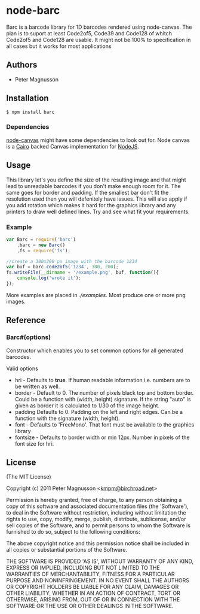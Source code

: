 # node-barc
 Barc is a barcode library for 1D barcodes rendered using node-canvas.
 The plan is to suport at least Code2of5, Code39 and Code128 of whitch
 Code2of5 and Code128 are usable.
 It might not be 100% to specification in all cases but it works for
 most applications

## Authors

 - Peter Magnusson

## Installation
    $ npm install barc

### Dependencies
 [node-canvas](http://github.com/LearnBoost/node-canvas) might have some dependencies to look out for. 
 Node canvas is a [Cairo](http://cairographics.org/) backed Canvas 
 implementation for [NodeJS](http://nodejs.org).


## Usage

 This library let's you define the size of the resulting image and that might
 lead to unreadable barcodes if you don't make enough room for it.
 The same goes for border and padding. If the smallest bar don't fit the
 resolution used then you will defenitely have issues.
 This will also apply if you add rotation which makes it hard for the graphics
 library and any printers to draw well defined lines.
 Try and see what fit your requirements.


### Example

```javascript
var Barc = require('barc')
	,barc = new Barc()
	,fs = require('fs');

//create a 300x200 px image with the barcode 1234
var buf = barc.code2of5('1234', 300, 200);
fs.writeFile(__dirname + '/example.png', buf, function(){
	console.log('wrote it');
});
```

 More examples are placed in _./examples_. Most produce one or more png images.


## Reference

### Barc#(options)
Constructor which enables you to set common options for all generated barcodes.

 Valid options

 - hri - Defaults to __true__. If human readable information i.e. numbers are to be written as well.
 - border - Default to 0. The number of pixels black top and bottom border. Could be a function with (width, height) signature. If the string "auto" is given as border it is calculated to 1/30 of the image height.
 - padding Defaults to 0. Padding on the left and right edges. Can be a function with the signature (width, height).
 - font - Defaults to 'FreeMono'. That font must be available to the graphics library
 - fontsize - Defaults to border width or min 12px. Number in pixels of the font size for hri.



## License 

(The MIT License)

Copyright (c) 2011 Peter Magnusson &lt;kmpm@birchroad.net&gt;

Permission is hereby granted, free of charge, to any person obtaining
a copy of this software and associated documentation files (the
'Software'), to deal in the Software without restriction, including
without limitation the rights to use, copy, modify, merge, publish,
distribute, sublicense, and/or sell copies of the Software, and to
permit persons to whom the Software is furnished to do so, subject to
the following conditions:

The above copyright notice and this permission notice shall be
included in all copies or substantial portions of the Software.

THE SOFTWARE IS PROVIDED 'AS IS', WITHOUT WARRANTY OF ANY KIND,
EXPRESS OR IMPLIED, INCLUDING BUT NOT LIMITED TO THE WARRANTIES OF
MERCHANTABILITY, FITNESS FOR A PARTICULAR PURPOSE AND NONINFRINGEMENT.
IN NO EVENT SHALL THE AUTHORS OR COPYRIGHT HOLDERS BE LIABLE FOR ANY
CLAIM, DAMAGES OR OTHER LIABILITY, WHETHER IN AN ACTION OF CONTRACT,
TORT OR OTHERWISE, ARISING FROM, OUT OF OR IN CONNECTION WITH THE
SOFTWARE OR THE USE OR OTHER DEALINGS IN THE SOFTWARE.